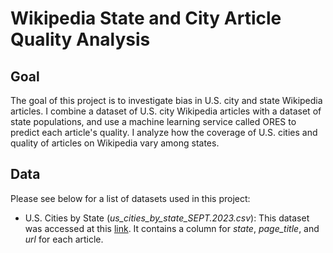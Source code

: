 # Wikipedia State and City Article Quality Analysis

## Goal
The goal of this project is to investigate bias in U.S. city and state Wikipedia articles. I combine a dataset of U.S. city Wikipedia articles with a dataset of state populations, and use a machine learning service called ORES to predict each article's quality. I analyze how the coverage of U.S. cities and quality of articles on Wikipedia vary among states.

## Data
Please see below for a list of datasets used in this project:

- U.S. Cities by State (*us_cities_by_state_SEPT.2023.csv*): This dataset was accessed at this [link](https://drive.google.com/file/d/1khouDmMaZyKo0y5WkFj4lu7g8o35x_98/view?usp=drive_link). It contains a column for *state*, *page_title*, and *url* for each article.

